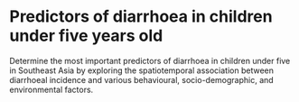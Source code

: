 # Predictors of diarrhoea in children under five years old
Determine the most important predictors of diarrhoea in children under five in Southeast Asia by exploring the spatiotemporal association between diarrhoeal incidence and various behavioural, socio-demographic, and environmental factors.

